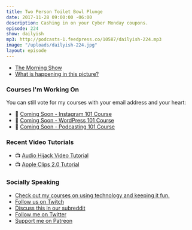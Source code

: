 ```yaml
---
title: Two Person Toilet Bowl Plunge
date: 2017-11-28 09:00:00 -06:00
description: Cashing in on your Cyber Monday coupons.
episode: 224
show: dailyish
mp3: http://podcasts-1.feedpress.co/10587/dailyish-224.mp3
image: "/uploads/dailyish-224.jpg"
layout: episode
---
```


* [The Morning Show](https://goodstuff.fm/morningshow/)
* [What is happening in this picture?](https://twitter.com/SheHatesJacoby/status/934944459254575104)


### Courses I'm Working On

You can still vote for my courses with your email address and your heart:

* 🌅 [Coming Soon - Instagram 101 Course](https://courses.chrisenns.com/instagram-101)
* 📝 [Coming Soon - WordPress 101 Course](https://courses.chrisenns.com/wordpress-101)
* 🎤 [Coming Soon - Podcasting 101 Course](https://courses.chrisenns.com/podcasting-101)

### Recent Video Tutorials

* 📺 [Audio Hijack Video Tutorial](https://www.youtube.com/watch?v=gksxKV85ARU)
* 📺 [Apple Clips 2.0 Tutorial](https://www.youtube.com/watch?v=CzI6L31LEvQ)

### Socially Speaking

* [Check out my courses on using technology and keeping it fun.](https://courses.chrisenns.com)
* [Follow us on Twitch](https://www.twitch.tv/goodstuff_fm)
* [Discuss this in our subreddit](https://www.reddit.com/r/Goodstuff_fm/)
* [Follow me on Twitter](https://www.twitter.com/ichris)
* [Support me on Patreon](https://www.patreon.com/ichris)
